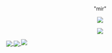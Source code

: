 <p align="center">"mir"</p>
<p align="center"> 
  <img src="https://komarev.com/ghpvc/?username=mir1472"/> 
</p>

<p align="center">
  <a href="https://github.com/mir1472">
    <img src="https://discord.c99.nl/widget/theme-4/849604824047812629.png"/>
     </a>
</p>



<a href="https://github.com/mir1472">
  <img align="center" src="https://github-readme-stats.vercel.app/api/top-langs/?username=mir1472&layout=compact&theme=dark" />
  <a href="https://github.com/mir1472?tab=repositories">
<img align="center" src="https://github-readme-stats.vercel.app/api/?username=mir1472&title_color=4F8CC9&text_color=9f9f9f&show_icons=true&bg_color=00000000&hide_border=true&icon_color=4F8CC9&hide_title=true&count_private=true&include_all_commits=true" />
  <a href="https://github.com/mir1472?tab=repositories">
<img src="https://github-profile-trophy.vercel.app/api/pin/?username=mir1472&margin-w=25&margin-h=25&column=7&theme=darkhub" />
